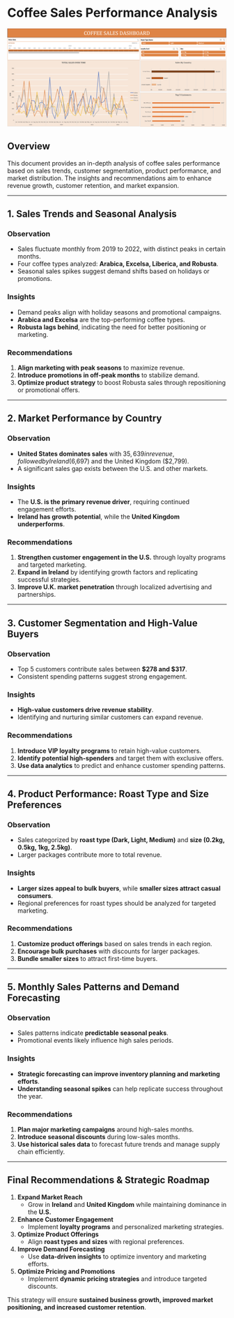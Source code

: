 # Coffee Sales Performance Analysis
![image](https://github.com/VivianNg9/Data-analysis-and-Visualization-with-Excel-/blob/main/image/Coffee%20Sales%20Dashboard.png)
## Overview
This document provides an in-depth analysis of coffee sales performance based on sales trends, customer segmentation, product performance, and market distribution. The insights and recommendations aim to enhance revenue growth, customer retention, and market expansion.

---

## 1. Sales Trends and Seasonal Analysis
### Observation
- Sales fluctuate monthly from 2019 to 2022, with distinct peaks in certain months.
- Four coffee types analyzed: **Arabica, Excelsa, Liberica, and Robusta**.
- Seasonal sales spikes suggest demand shifts based on holidays or promotions.

### Insights
- Demand peaks align with holiday seasons and promotional campaigns.
- **Arabica and Excelsa** are the top-performing coffee types.
- **Robusta lags behind**, indicating the need for better positioning or marketing.

### Recommendations
1. **Align marketing with peak seasons** to maximize revenue.
2. **Introduce promotions in off-peak months** to stabilize demand.
3. **Optimize product strategy** to boost Robusta sales through repositioning or promotional offers.

---

## 2. Market Performance by Country
### Observation
- **United States dominates sales** with $35,639 in revenue, followed by Ireland ($6,697) and the United Kingdom ($2,799).
- A significant sales gap exists between the U.S. and other markets.

### Insights
- The **U.S. is the primary revenue driver**, requiring continued engagement efforts.
- **Ireland has growth potential**, while the **United Kingdom underperforms**.

### Recommendations
1. **Strengthen customer engagement in the U.S.** through loyalty programs and targeted marketing.
2. **Expand in Ireland** by identifying growth factors and replicating successful strategies.
3. **Improve U.K. market penetration** through localized advertising and partnerships.

---

## 3. Customer Segmentation and High-Value Buyers
### Observation
- Top 5 customers contribute sales between **$278 and $317**.
- Consistent spending patterns suggest strong engagement.

### Insights
- **High-value customers drive revenue stability**.
- Identifying and nurturing similar customers can expand revenue.

### Recommendations
1. **Introduce VIP loyalty programs** to retain high-value customers.
2. **Identify potential high-spenders** and target them with exclusive offers.
3. **Use data analytics** to predict and enhance customer spending patterns.

---

## 4. Product Performance: Roast Type and Size Preferences
### Observation
- Sales categorized by **roast type (Dark, Light, Medium)** and **size (0.2kg, 0.5kg, 1kg, 2.5kg)**.
- Larger packages contribute more to total revenue.

### Insights
- **Larger sizes appeal to bulk buyers**, while **smaller sizes attract casual consumers**.
- Regional preferences for roast types should be analyzed for targeted marketing.

### Recommendations
1. **Customize product offerings** based on sales trends in each region.
2. **Encourage bulk purchases** with discounts for larger packages.
3. **Bundle smaller sizes** to attract first-time buyers.

---

## 5. Monthly Sales Patterns and Demand Forecasting
### Observation
- Sales patterns indicate **predictable seasonal peaks**.
- Promotional events likely influence high sales periods.

### Insights
- **Strategic forecasting can improve inventory planning and marketing efforts**.
- **Understanding seasonal spikes** can help replicate success throughout the year.

### Recommendations
1. **Plan major marketing campaigns** around high-sales months.
2. **Introduce seasonal discounts** during low-sales months.
3. **Use historical sales data** to forecast future trends and manage supply chain efficiently.

---

## Final Recommendations & Strategic Roadmap
1. **Expand Market Reach**
   - Grow in **Ireland** and **United Kingdom** while maintaining dominance in the **U.S.**
2. **Enhance Customer Engagement**
   - Implement **loyalty programs** and personalized marketing strategies.
3. **Optimize Product Offerings**
   - Align **roast types and sizes** with regional preferences.
4. **Improve Demand Forecasting**
   - Use **data-driven insights** to optimize inventory and marketing efforts.
5. **Optimize Pricing and Promotions**
   - Implement **dynamic pricing strategies** and introduce targeted discounts.

This strategy will ensure **sustained business growth, improved market positioning, and increased customer retention**.

